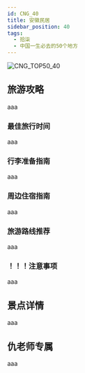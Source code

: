 ```yaml
---
id: CNG_40
title: 安徽民居
sidebar_position: 40
tags:
  - 拾柒
  - 中国一生必去的50个地方
---
```

![CNG_TOP50_40](/img/love/CNG_TOP50/40.png)

## 旅游攻略

aaa

### 最佳旅行时间

aaa

### 行李准备指南

aaa

### 周边住宿指南

aaa

### 旅游路线推荐

aaa

### ！！！注意事项

aaa

## 景点详情

aaa

## 仇老师专属

aaa

